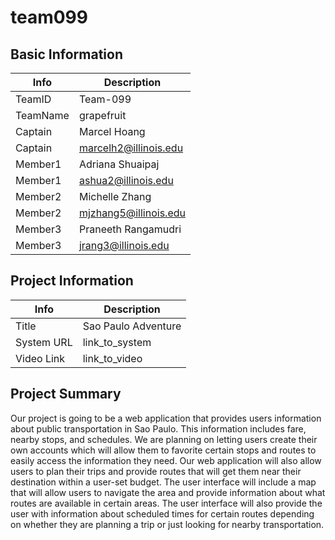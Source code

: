 # team099

## Basic Information

|   Info      |        Description     |
| ----------- | ---------------------- |
| TeamID      |        Team-099        |
| TeamName    |        grapefruit      |
| Captain     |       Marcel Hoang     |
| Captain     |  marcelh2@illinois.edu |
| Member1     |     Adriana Shuaipaj   |
| Member1     |   ashua2@illinois.edu  |
| Member2     |      Michelle Zhang    |
| Member2     |  mjzhang5@illinois.edu |
| Member3     |   Praneeth Rangamudri  |
| Member3     |   jrang3@illinois.edu  |

## Project Information

|   Info      |        Description     |
| ----------- | ---------------------- |
|  Title      |   Sao Paulo Adventure  |
| System URL  |      link_to_system    |
| Video Link  |      link_to_video     |

## Project Summary
Our project is going to be a web application that provides users information about public transportation in Sao Paulo. This information includes fare, nearby stops, and schedules. We are planning on letting users create their own accounts which will allow them to favorite certain stops and routes to easily access the information they need. Our web application will also allow users to plan their trips and provide routes that will get them near their destination within a user-set budget. The user interface will include a map that will allow users to navigate the area and provide information about what routes are available in certain areas. The user interface will also provide the user with information about scheduled times for certain routes depending on whether they are planning a trip or just looking for nearby transportation. 
